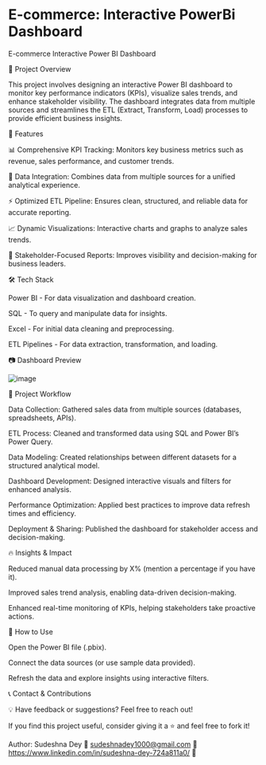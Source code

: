 #  E-commerce: Interactive PowerBi  Dashboard 

E-commerce Interactive Power BI Dashboard

📌 Project Overview

This project involves designing an interactive Power BI dashboard to monitor key performance indicators (KPIs), visualize sales trends, and enhance stakeholder visibility. The dashboard integrates data from multiple sources and streamlines the ETL (Extract, Transform, Load) processes to provide efficient business insights.

🚀 Features

📊 Comprehensive KPI Tracking: Monitors key business metrics such as revenue, sales performance, and customer trends.

🔄 Data Integration: Combines data from multiple sources for a unified analytical experience.

⚡ Optimized ETL Pipeline: Ensures clean, structured, and reliable data for accurate reporting.

📈 Dynamic Visualizations: Interactive charts and graphs to analyze sales trends.

📢 Stakeholder-Focused Reports: Improves visibility and decision-making for business leaders.

🛠 Tech Stack

Power BI - For data visualization and dashboard creation.

SQL - To query and manipulate data for insights.

Excel - For initial data cleaning and preprocessing.

ETL Pipelines - For data extraction, transformation, and loading.

📷 Dashboard Preview

![image](https://github.com/user-attachments/assets/d034abb3-6375-45f1-a19e-dec93521fc97)


📂 Project Workflow

Data Collection: Gathered sales data from multiple sources (databases, spreadsheets, APIs).

ETL Process: Cleaned and transformed data using SQL and Power BI’s Power Query.

Data Modeling: Created relationships between different datasets for a structured analytical model.

Dashboard Development: Designed interactive visuals and filters for enhanced analysis.

Performance Optimization: Applied best practices to improve data refresh times and efficiency.

Deployment & Sharing: Published the dashboard for stakeholder access and decision-making.

🔥 Insights & Impact

Reduced manual data processing by X% (mention a percentage if you have it).

Improved sales trend analysis, enabling data-driven decision-making.

Enhanced real-time monitoring of KPIs, helping stakeholders take proactive actions.

📌 How to Use

Open the Power BI file (.pbix).

Connect the data sources (or use sample data provided).

Refresh the data and explore insights using interactive filters.

📞 Contact & Contributions

💡 Have feedback or suggestions? Feel free to reach out!

If you find this project useful, consider giving it a ⭐ and feel free to fork it!

Author: Sudeshna Dey 📧 sudeshnadey1000@gmail.com 🔗 https://www.linkedin.com/in/sudeshna-dey-724a811a0/ 📂
